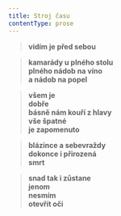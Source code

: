 ```yaml
---
title: Stroj času
contentType: prose
---
```


<section>

> **vidím je před sebou**

</section>

<section>

> **kamarády u plného stolu  
> plného nádob na víno  
> a nádob na popel**

</section>

<section>

> **všem je  
> dobře  
> básně nám kouří z hlavy  
> vše špatné  
> je zapomenuto**

</section>

<section>

> **blázince a sebevraždy  
> dokonce i přirozená  
> smrt**

</section>

<section>

> **snad tak i zůstane  
> jenom  
> nesmím  
> otevřít oči**

</section>
